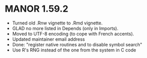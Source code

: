 # MANOR 1.59.2

- Turned old .Rnw vignette to .Rmd vignette.
- GLAD no more listed in Depends (only in Imports).
- Moved to UTF-8 encoding (to cope with French accents).
- Updated maintainer email address
- Done: "register native routines and to disable symbol search"
- Use R's RNG instead of the one from the system in C code